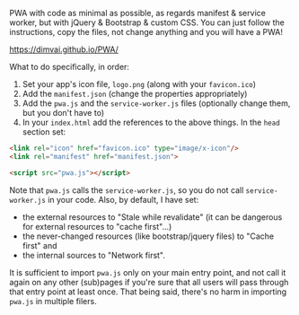 PWA with code as minimal as possible, as regards manifest & service worker, but with jQuery & Bootstrap & custom CSS.
You can just follow the instructions, copy the files, not change anything and you will have a PWA! 

https://dimvai.github.io/PWA/

What to do specifically, in order:

1. Set your app's icon file, `logo.png` (along with your `favicon.ico`)
2. Add the `manifest.json` (change the properties appropriately)
3. Add the `pwa.js` and the `service-worker.js` files (optionally change them, but you don't have to)
4. In your `index.html` add the references to the above things. In the `head` section set:
```HTML
<link rel="icon" href="favicon.ico" type="image/x-icon"/>
<link rel="manifest" href="manifest.json">      

<script src="pwa.js"></script>
```

Note that `pwa.js` calls the `service-worker.js`, so you do not call `service-worker.js` in your code. Also, by default, I have set:
* the external resources to "Stale while revalidate" (it can be dangerous for external resources to "cache first"...)
* the never-changed resources (like bootstrap/jquery files) to "Cache first" and 
* the internal sources to "Network first". 

It is sufficient to import `pwa.js` only on your main entry point, and not call it again on any other (sub)pages if you're sure that all users will pass through that entry point at least once. That being said, there's no harm in importing `pwa.js` in multiple filers.
